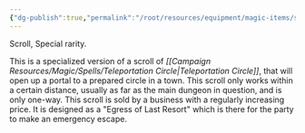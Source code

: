 ```yaml
---
{"dg-publish":true,"permalink":"/root/resources/equipment/magic-items/scroll-of-town-portal/"}
---
```



Scroll, Special rarity.

This is a specialized version of a scroll of *[[Campaign Resources/Magic/Spells/Teleportation Circle\|Teleportation Circle]]*, that will open up a portal to a prepared circle in a town. This scroll only works within a certain distance, usually as far as the main dungeon in question, and is only one-way. This scroll is sold by a business with a regularly increasing price. It is designed as a "Egress of Last Resort" which is there for the party to make an emergency escape.
